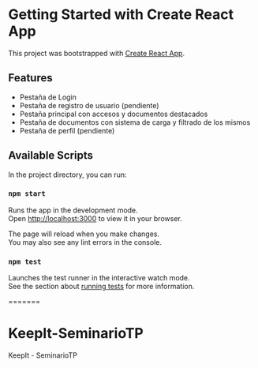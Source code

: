 
# Getting Started with Create React App

This project was bootstrapped with [Create React App](https://github.com/facebook/create-react-app).

## Features

- Pestaña de Login
- Pestaña de registro de usuario (pendiente)
- Pestaña principal con accesos y documentos destacados
- Pestaña de documentos con sistema de carga y filtrado de los mismos
- Pestaña de perfil (pendiente)

## Available Scripts

In the project directory, you can run:

### `npm start`

Runs the app in the development mode.\
Open [http://localhost:3000](http://localhost:3000) to view it in your browser.

The page will reload when you make changes.\
You may also see any lint errors in the console.

### `npm test`

Launches the test runner in the interactive watch mode.\
See the section about [running tests](https://facebook.github.io/create-react-app/docs/running-tests) for more information.

=======
# KeepIt-SeminarioTP
KeepIt - SeminarioTP


